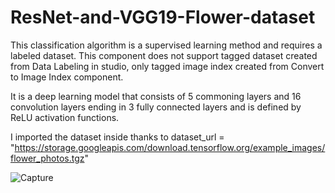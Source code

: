 # ResNet-and-VGG19-Flower-dataset
 
 
This classification algorithm is a supervised learning method and requires a labeled dataset. This component does not support tagged dataset created from Data Labeling in studio, only tagged image index created from Convert to Image Index component.


It is a deep learning model that consists of 5 commoning layers and 16 convolution layers ending in 3 fully connected layers and is defined by ReLU activation functions.

I imported the dataset inside thanks to dataset_url = "https://storage.googleapis.com/download.tensorflow.org/example_images/flower_photos.tgz"

![Capture](https://user-images.githubusercontent.com/111743134/190586186-eead0e79-2cc8-4824-94e5-34226ed2acea.PNG)
